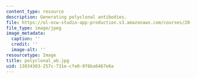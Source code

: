 ```yaml
---
content_type: resource
description: Generating polyclonal antibodies.
file: https://ol-ocw-studio-app-production.s3.amazonaws.com/courses/20-109-laboratory-fundamentals-in-biological-engineering-fall-2007/13034303257c731ecfe08f6ba6467e6a_polyclonal_ab.jpg
file_type: image/jpeg
image_metadata:
  caption: ''
  credit: ''
  image-alt: ''
resourcetype: Image
title: polyclonal_ab.jpg
uid: 13034303-257c-731e-cfe0-8f6ba6467e6a
---
```

